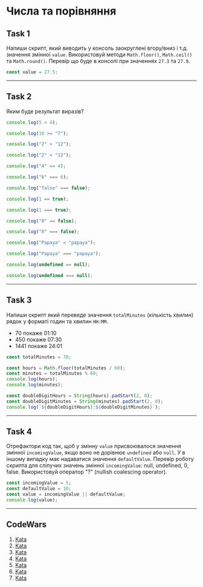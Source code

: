 # Числа та порівняння

## Task 1

Напиши скрипт, який виводить у консоль заокруглені вгору/вниз і т.д. значення
змінної `value`. Використовуй методи `Math.floor()`, `Math.ceil()` та
`Math.round()`. Перевір що буде в консолі при значеннях `27.3` та `27.9`.

```js
const value = 27.5;
```

---

## Task 2

Яким буде результат виразів?

```js
console.log(5 > 4);

console.log(10 >= "7");

console.log("2" > "12");

console.log("2" < "12");

console.log("4" == 4);

console.log("6" === 6);

console.log("false" === false);

console.log(1 == true);

console.log(1 === true);

console.log("0" == false);

console.log("0" === false);

console.log("Papaya" < "papaya");

console.log("Papaya" === "papaya");

console.log(undefined == null);

console.log(undefined === null);
```

---

## Task 3

Напиши скрипт який переведе значення `totalMinutes` (кількість хвилин)
рядок у форматі годин та хвилин `HH:MM`.

- 70 покаже 01:10
- 450 покаже 07:30
- 1441 покаже 24:01

```js
const totalMinutes = 70;

const hours = Math.floor(totalMinutes / 60);
const minutes = totalMinutes % 60;
console.log(hours);
console.log(minutes);

const doubleDigitHours = String(hours).padStart(2, 0);
const doubleDigitMinutes = String(minutes).padStart(2, 0);
console.log(`${doubleDigitHours}:${doubleDigitMinutes}`);
```

---

## Task 4

Отрефактори код так, щоб у змінну `value` присвоювалося значення
змінної `incomingValue`, якщо воно не дорівнює `undefined` або `null`. У
в іншому випадку має надаватися значення `defaultValue`. Перевір роботу
скрипта для сліпучих значень змінної `incomingValue`: null, undefined, 0,
false. Використовуй оператор "?" (nullish coalescing operator).

```js
const incomingValue = 5;
const defaultValue = 10;
const value = incomingValue || defaultValue;
console.log(value);
```

---

## CodeWars

1. [Kata](https://www.codewars.com/kata/5748838ce2fab90b86001b1a)
1. [Kata](https://www.codewars.com/kata/55fab1ffda3e2e44f00000c6)
1. [Kata](https://www.codewars.com/kata/55f9b48403f6b87a7c0000bd/train/javascript)
1. [Kata](https://www.codewars.com/kata/55f9bca8ecaa9eac7100004a)
1. [Kata](https://www.codewars.com/kata/55a5befdf16499bffb00007b/train/javascript)
1. [Kata](https://www.codewars.com/kata/5708f682c69b48047b000e07)
1. [Kata](https://www.codewars.com/kata/5bb0c58f484fcd170700063d)
